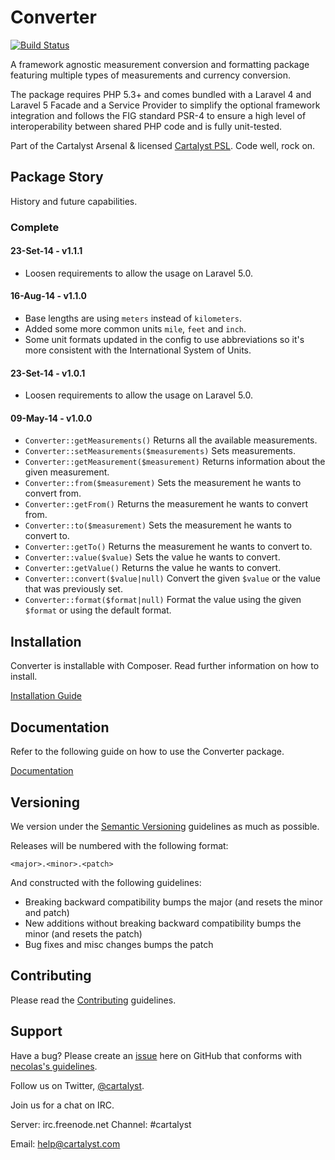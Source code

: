 # Converter

[![Build Status](http://ci.cartalyst.com/build-status/svg/4)](http://ci.cartalyst.com/build-status/view/4)

A framework agnostic measurement conversion and formatting package featuring multiple types of measurements and currency conversion.

The package requires PHP 5.3+ and comes bundled with a Laravel 4 and Laravel 5 Facade and a Service Provider to simplify the optional framework integration and follows the FIG standard PSR-4 to ensure a high level of interoperability between shared PHP code and is fully unit-tested.

Part of the Cartalyst Arsenal & licensed [Cartalyst PSL](license.txt). Code well, rock on.

## Package Story

History and future capabilities.

### Complete

#### 23-Set-14 - v1.1.1

- Loosen requirements to allow the usage on Laravel 5.0.

#### 16-Aug-14 - v1.1.0

- Base lengths are using `meters` instead of `kilometers`.
- Added some more common units `mile`, `feet` and `inch`.
- Some unit formats updated in the config to use abbreviations so it's more consistent with the International System of Units.

#### 23-Set-14 - v1.0.1

- Loosen requirements to allow the usage on Laravel 5.0.

#### 09-May-14 - v1.0.0

- ```Converter::getMeasurements()``` Returns all the available measurements.
- ```Converter::setMeasurements($measurements)``` Sets measurements.
- ```Converter::getMeasurement($measurement)``` Returns information about the given measurement.
- ```Converter::from($measurement)``` Sets the measurement he wants to convert from.
- ```Converter::getFrom()``` Returns the measurement he wants to convert from.
- ```Converter::to($measurement)``` Sets the measurement he wants to convert to.
- ```Converter::getTo()``` Returns the measurement he wants to convert to.
- ```Converter::value($value)``` Sets the value he wants to convert.
- ```Converter::getValue()``` Returns the value he wants to convert.
- ```Converter::convert($value|null)``` Convert the given `$value` or the value that was previously set.
- ```Converter::format($format|null)``` Format the value using the given `$format` or using the default format.

## Installation

Converter is installable with Composer. Read further information on how to install.

[Installation Guide](https://cartalyst.com/manual/converter/1.1#installation)

## Documentation

Refer to the following guide on how to use the Converter package.

[Documentation](https://cartalyst.com/manual/converter/1.1)

## Versioning

We version under the [Semantic Versioning](http://semver.org/) guidelines as much as possible.

Releases will be numbered with the following format:

`<major>.<minor>.<patch>`

And constructed with the following guidelines:

* Breaking backward compatibility bumps the major (and resets the minor and patch)
* New additions without breaking backward compatibility bumps the minor (and resets the patch)
* Bug fixes and misc changes bumps the patch

## Contributing

Please read the [Contributing](contributing.md) guidelines.

## Support

Have a bug? Please create an [issue](https://github.com/cartalyst/converter/issues) here on GitHub that conforms with [necolas's guidelines](https://github.com/necolas/issue-guidelines).

Follow us on Twitter, [@cartalyst](http://twitter.com/cartalyst).

Join us for a chat on IRC.

Server: irc.freenode.net
Channel: #cartalyst

Email: help@cartalyst.com
